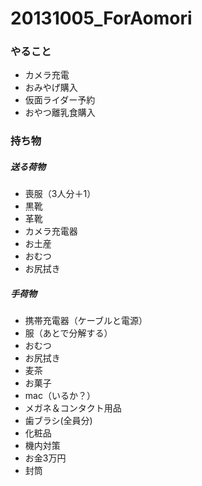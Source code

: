 # 20131005_ForAomori
### やること
* カメラ充電
* おみやげ購入
* 仮面ライダー予約
* おやつ離乳食購入

### 持ち物
##### 送る荷物
* 喪服（3人分＋1）
* 黒靴
* 革靴
* カメラ充電器
* お土産
* おむつ
* お尻拭き

##### 手荷物
* 携帯充電器（ケーブルと電源）
* 服（あとで分解する）
* おむつ
* お尻拭き
* 麦茶
* お菓子
* mac（いるか？）
* メガネ＆コンタクト用品
* 歯ブラシ(全員分)
* 化粧品
* 機内対策
* お金3万円
* 封筒
